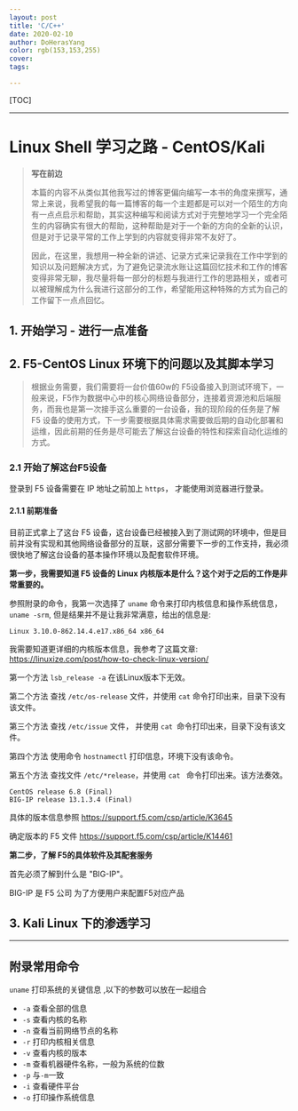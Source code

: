 ```yaml
---
layout: post
title: 'C/C++'
date: 2020-02-10
author: DoHerasYang
color: rgb(153,153,255)
cover: 
tags:

---
```


[TOC]



---

# Linux Shell 学习之路 - CentOS/Kali



> **写在前边**
>
> 本篇的内容不从类似其他我写过的博客更偏向编写一本书的角度来撰写，通常上来说，我希望我的每一篇博客的每一个主题都是可以对一个陌生的方向有一点点启示和帮助，其实这种编写和阅读方式对于完整地学习一个完全陌生的内容确实有很大的帮助，这种帮助是对于一个新的方向的全新的认识，但是对于记录平常的工作上学到的内容就变得非常不友好了。
>
> 因此，在这里，我想用一种全新的讲述、记录方式来记录我在工作中学到的知识以及问题解决方式，为了避免记录流水账让这篇回忆技术和工作的博客变得非常无聊，我尽量将每一部分的标题与我进行工作的思路相关，或者可以被理解成为什么我进行这部分的工作，希望能用这种特殊的方式为自己的工作留下一点点回忆。
>
> 



## 1. 开始学习 - 进行一点准备

















## 2. F5-CentOS Linux 环境下的问题以及其脚本学习

> 
>
> 根据业务需要，我们需要将一台价值60w的 F5设备接入到测试环境下，一般来说，F5作为数据中心中的核心网络设备部分，连接着资源池和后端服务，而我也是第一次接手这么重要的一台设备，我的现阶段的任务是了解 F5 设备的使用方式，下一步需要根据具体需求需要做后期的自动化部署和运维，因此前期的任务是尽可能去了解这台设备的特性和探索自动化运维的方式。
>
> 



### 2.1 开始了解这台F5设备

登录到 F5 设备需要在 IP 地址之前加上 `https`， 才能使用浏览器进行登录。

#### 2.1.1 前期准备

目前正式拿上了这台 F5 设备，这台设备已经被接入到了测试网的环境中，但是目前并没有实现和其他网络设备部分的互联，这部分需要下一步的工作支持，我必须很快地了解这台设备的基本操作环境以及配套软件环境。



**第一步，我需要知道 F5 设备的 Linux 内核版本是什么？这个对于之后的工作是非常重要的。**

参照附录的命令，我第一次选择了 `uname` 命令来打印内核信息和操作系统信息，`uname -srm`, 但是结果并不是让我非常满意，给出的信息是:

```shell
Linux 3.10.0-862.14.4.e17.x86_64 x86_64
```

我需要知道更详细的内核版本信息，我参考了这篇文章:	https://linuxize.com/post/how-to-check-linux-version/

第一个方法 `lsb_release -a` 在该Linux版本下无效。

第二个方法 查找 `/etc/os-release` 文件，并使用 `cat` 命令打印出来，目录下没有该文件。

第三个方法 查找 `/etc/issue` 文件， 并使用 `cat `命令打印出来，目录下没有该文件。

第四个方法 使用命令 `hostnamectl` 打印信息，环境下没有该命令。

第五个方法 查找文件 `/etc/*release`，并使用 `cat ` 命令打印出来。该方法奏效。

```shell
CentOS release 6.8 (Final)
BIG-IP release 13.1.3.4 (Final)
```

具体的版本信息参照	https://support.f5.com/csp/article/K3645

确定版本的 F5 文件	https://support.f5.com/csp/article/K14461



**第二步，了解 F5的具体软件及其配套服务**

首先必须了解到什么是 "BIG-IP"。

BIG-IP 是 F5 公司 为了方便用户来配置F5对应产品



























## 3.  Kali Linux 下的渗透学习















---

## 附录常用命令



`uname` 打印系统的关键信息 ,以下的参数可以放在一起组合

+ `-a` 查看全部的信息
+ `-s` 查看内核的名称
+ `-n` 查看当前网络节点的名称
+ `-r` 打印内核相关信息
+ `-v` 查看内核的版本
+ `-m` 查看机器硬件名称，一般为系统的位数
+ `-p` 与`-m`一致
+ `-i` 查看硬件平台
+ `-o` 打印操作系统信息












